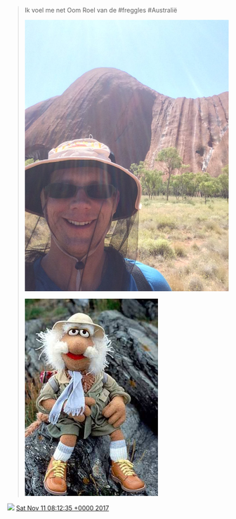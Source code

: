> Ik voel me net Oom Roel van de \#freggles \#Australië 
> 
> ![](../../media/929260554341924864-DOVliLTUMAAU_Ad.jpg)
> 
> ![](../../media/929260554341924864-DOVliLYUMAEM6t3.jpg)

<img src="../../media/tweet.ico" width="12" /> [Sat Nov 11 08:12:35 +0000 2017](https://twitter.com/DromerDenker/status/929260554341924864)